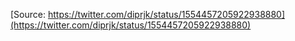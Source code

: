 [Source: https://twitter.com/diprjk/status/1554457205922938880](https://twitter.com/diprjk/status/1554457205922938880)
